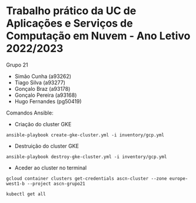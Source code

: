 # Trabalho prático da UC de Aplicações e Serviços de Computação em Nuvem - Ano Letivo 2022/2023

Grupo 21

* Simão Cunha (a93262)
* Tiago Silva (a93277)
* Gonçalo Braz (a93178)
* Gonçalo Pereira (a93168)
* Hugo Fernandes (pg50419)
 
Comandos Ansible:
* Criação do cluster GKE
```
ansible-playbook create-gke-cluster.yml -i inventory/gcp.yml
```
* Destruição do cluster GKE
```
ansible-playbook destroy-gke-cluster.yml -i inventory/gcp.yml
```
* Aceder ao cluster no terminal
```
gcloud container clusters get-credentials ascn-cluster --zone europe-west1-b --project ascn-grupo21
```
```
kubectl get all
```